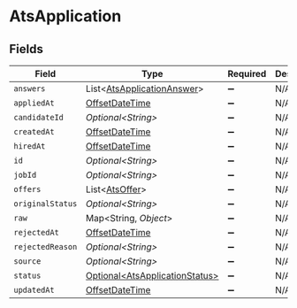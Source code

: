 # AtsApplication


## Fields

| Field                                                                                     | Type                                                                                      | Required                                                                                  | Description                                                                               |
| ----------------------------------------------------------------------------------------- | ----------------------------------------------------------------------------------------- | ----------------------------------------------------------------------------------------- | ----------------------------------------------------------------------------------------- |
| `answers`                                                                                 | List\<[AtsApplicationAnswer](../../models/shared/AtsApplicationAnswer.md)>                | :heavy_minus_sign:                                                                        | N/A                                                                                       |
| `appliedAt`                                                                               | [OffsetDateTime](https://docs.oracle.com/javase/8/docs/api/java/time/OffsetDateTime.html) | :heavy_minus_sign:                                                                        | N/A                                                                                       |
| `candidateId`                                                                             | *Optional\<String>*                                                                       | :heavy_minus_sign:                                                                        | N/A                                                                                       |
| `createdAt`                                                                               | [OffsetDateTime](https://docs.oracle.com/javase/8/docs/api/java/time/OffsetDateTime.html) | :heavy_minus_sign:                                                                        | N/A                                                                                       |
| `hiredAt`                                                                                 | [OffsetDateTime](https://docs.oracle.com/javase/8/docs/api/java/time/OffsetDateTime.html) | :heavy_minus_sign:                                                                        | N/A                                                                                       |
| `id`                                                                                      | *Optional\<String>*                                                                       | :heavy_minus_sign:                                                                        | N/A                                                                                       |
| `jobId`                                                                                   | *Optional\<String>*                                                                       | :heavy_minus_sign:                                                                        | N/A                                                                                       |
| `offers`                                                                                  | List\<[AtsOffer](../../models/shared/AtsOffer.md)>                                        | :heavy_minus_sign:                                                                        | N/A                                                                                       |
| `originalStatus`                                                                          | *Optional\<String>*                                                                       | :heavy_minus_sign:                                                                        | N/A                                                                                       |
| `raw`                                                                                     | Map\<String, *Object*>                                                                    | :heavy_minus_sign:                                                                        | N/A                                                                                       |
| `rejectedAt`                                                                              | [OffsetDateTime](https://docs.oracle.com/javase/8/docs/api/java/time/OffsetDateTime.html) | :heavy_minus_sign:                                                                        | N/A                                                                                       |
| `rejectedReason`                                                                          | *Optional\<String>*                                                                       | :heavy_minus_sign:                                                                        | N/A                                                                                       |
| `source`                                                                                  | *Optional\<String>*                                                                       | :heavy_minus_sign:                                                                        | N/A                                                                                       |
| `status`                                                                                  | [Optional\<AtsApplicationStatus>](../../models/shared/AtsApplicationStatus.md)            | :heavy_minus_sign:                                                                        | N/A                                                                                       |
| `updatedAt`                                                                               | [OffsetDateTime](https://docs.oracle.com/javase/8/docs/api/java/time/OffsetDateTime.html) | :heavy_minus_sign:                                                                        | N/A                                                                                       |